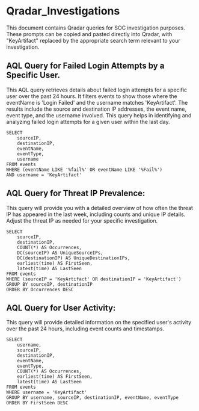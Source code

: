 # Qradar_Investigations
This document contains Qradar queries for SOC investigation purposes. These prompts can be copied and pasted directly into Qradar, with "KeyArtifact" replaced by the appropriate search term relevant to your investigation.


## AQL Query for Failed Login Attempts by a Specific User.
This AQL query retrieves details about failed login attempts for a specific user over the past 24 hours. It filters events to show those where the eventName is 'Login Failed' and the username matches 'KeyArtifact'. The results include the source and destination IP addresses, the event name, event type, and the username involved. This query helps in identifying and analyzing failed login attempts for a given user within the last day.
```AQL
SELECT 
    sourceIP, 
    destinationIP, 
    eventName, 
    eventType, 
    username 
FROM events 
WHERE (eventName LIKE '%fail%' OR eventName LIKE '%Fail%')
AND username = 'KeyArtifact'
```

## AQL Query for Threat IP Prevalence:
This query will provide you with a detailed overview of how often the threat IP has appeared in the last week, including counts and unique IP details. Adjust the threat IP as needed for your specific investigation.

```AQL
SELECT 
    sourceIP, 
    destinationIP, 
    COUNT(*) AS Occurrences, 
    DC(sourceIP) AS UniqueSourceIPs, 
    DC(destinationIP) AS UniqueDestinationIPs, 
    earliest(time) AS FirstSeen, 
    latest(time) AS LastSeen 
FROM events 
WHERE (sourceIP = 'KeyArtifact' OR destinationIP = 'KeyArtifact')
GROUP BY sourceIP, destinationIP
ORDER BY Occurrences DESC
```

## AQL Query for User Activity:
This query will provide detailed information on the specified user's activity over the past 24 hours, including event counts and timestamps.

```AQL
SELECT 
    username, 
    sourceIP, 
    destinationIP, 
    eventName, 
    eventType, 
    COUNT(*) AS Occurrences, 
    earliest(time) AS FirstSeen, 
    latest(time) AS LastSeen 
FROM events 
WHERE username = 'KeyArtifact'
GROUP BY username, sourceIP, destinationIP, eventName, eventType
ORDER BY FirstSeen DESC
```
